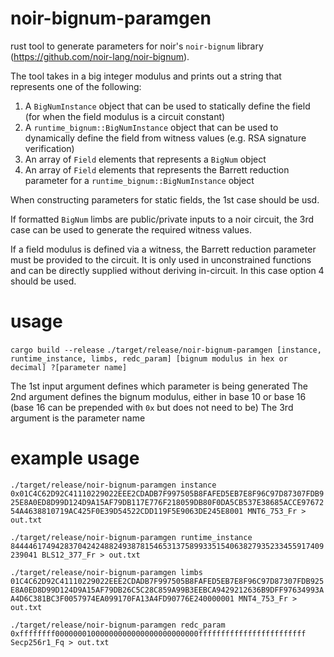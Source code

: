 # noir-bignum-paramgen

rust tool to generate parameters for noir's `noir-bignum` library (https://github.com/noir-lang/noir-bignum).

The tool takes in a big integer modulus and prints out a string that represents one of the following:

1. A `BigNumInstance` object that can be used to statically define the field (for when the field modulus is a circuit constant)
2. A `runtime_bignum::BigNumInstance` object that can be used to dynamically define the field from witness values (e.g. RSA signature verification)
3. An array of `Field` elements that represents a `BigNum` object
4. An array of `Field` elements that represents the Barrett reduction parameter for a `runtime_bignum::BigNumInstance` object

When constructing parameters for static fields, the 1st case should be usd.

If formatted `BigNum` limbs are public/private inputs to a noir circuit, the 3rd case can be used to generate the required witness values.

If a field modulus is defined via a witness, the Barrett reduction parameter must be provided to the circuit. It is only used in unconstrained functions and can be directly supplied without deriving in-circuit. In this case option 4 should be used.

# usage

`cargo build --release`
`./target/release/noir-bignum-paramgen [instance, runtime_instance, limbs, redc_param] [bignum modulus in hex or decimal] ?[parameter name]`

The 1st input argument defines which parameter is being generated
The 2nd argument defines the bignum modulus, either in base 10 or base 16 (base 16 can be prepended with `0x` but does not need to be)
The 3rd argument is the parameter name

# example usage

`./target/release/noir-bignum-paramgen instance 0x01C4C62D92C41110229022EEE2CDADB7F997505B8FAFED5EB7E8F96C97D87307FDB925E8A0ED8D99D124D9A15AF79DB117E776F218059DB80F0DA5CB537E38685ACCE9767254A4638810719AC425F0E39D54522CDD119F5E9063DE245E8001 MNT6_753_Fr > out.txt`

`./target/release/noir-bignum-paramgen runtime_instance 8444461749428370424248824938781546531375899335154063827935233455917409239041 BLS12_377_Fr > out.txt`

`./target/release/noir-bignum-paramgen limbs 01C4C62D92C41110229022EEE2CDADB7F997505B8FAFED5EB7E8F96C97D87307FDB925E8A0ED8D99D124D9A15AF79DB26C5C28C859A99B3EEBCA9429212636B9DFF97634993AA4D6C381BC3F0057974EA099170FA13A4FD90776E240000001 MNT4_753_Fr > out.txt`

`./target/release/noir-bignum-paramgen redc_param 0xffffffff00000001000000000000000000000000ffffffffffffffffffffffff Secp256r1_Fq > out.txt`
